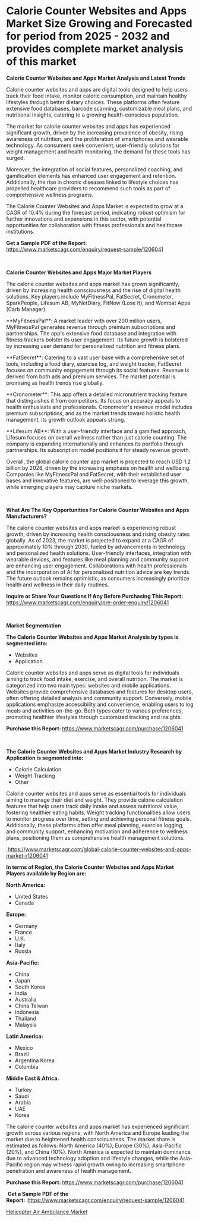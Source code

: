 <p><h1>Calorie Counter Websites and Apps Market Size Growing and Forecasted for period from 2025 - 2032 and provides complete market analysis of this market</h1></p><p><strong>Calorie Counter Websites and Apps Market Analysis and Latest Trends</strong></p>
<p><p>Calorie counter websites and apps are digital tools designed to help users track their food intake, monitor caloric consumption, and maintain healthy lifestyles through better dietary choices. These platforms often feature extensive food databases, barcode scanning, customizable meal plans, and nutritional insights, catering to a growing health-conscious population. </p><p>The market for calorie counter websites and apps has experienced significant growth, driven by the increasing prevalence of obesity, rising awareness of nutrition, and the proliferation of smartphones and wearable technology. As consumers seek convenient, user-friendly solutions for weight management and health monitoring, the demand for these tools has surged. </p><p>Moreover, the integration of social features, personalized coaching, and gamification elements has enhanced user engagement and retention. Additionally, the rise in chronic diseases linked to lifestyle choices has propelled healthcare providers to recommend such tools as part of comprehensive wellness programs. </p><p>The Calorie Counter Websites and Apps Market is expected to grow at a CAGR of 10.4% during the forecast period, indicating robust optimism for further innovations and expansions in this sector, with potential opportunities for collaboration with fitness professionals and healthcare institutions.</p></p>
<p><strong>Get a Sample PDF of the Report:&nbsp;</strong> <a href="https://www.marketscagr.com/enquiry/request-sample/1206041?utm_campaign=3019&utm_medium=2&utm_source=Github&utm_content=ia&utm_term=11032025&utm_id=calorie-counter-websites-and-apps">https://www.marketscagr.com/enquiry/request-sample/1206041</a></p>
<p>&nbsp;</p>
<p><strong>Calorie Counter Websites and Apps Major Market Players</strong></p>
<p><p>The calorie counter websites and apps market has grown significantly, driven by increasing health consciousness and the rise of digital health solutions. Key players include MyFitnessPal, FatSecret, Cronometer, SparkPeople, Lifesum AB, MyNetDiary, FitNow (Lose It), and Wombat Apps (Carb Manager).</p><p>**MyFitnessPal**: A market leader with over 200 million users, MyFitnessPal generates revenue through premium subscriptions and partnerships. The app's extensive food database and integration with fitness trackers bolster its user engagement. Its future growth is bolstered by increasing user demand for personalized nutrition and fitness plans.</p><p>**FatSecret**: Catering to a vast user base with a comprehensive set of tools, including a food diary, exercise log, and weight tracker, FatSecret focuses on community engagement through its social features. Revenue is derived from both ads and premium services. The market potential is promising as health trends rise globally.</p><p>**Cronometer**: This app offers a detailed micronutrient tracking feature that distinguishes it from competitors. Its focus on accuracy appeals to health enthusiasts and professionals. Cronometer's revenue model includes premium subscriptions, and as the market trends toward holistic health management, its growth outlook appears strong.</p><p>**Lifesum AB**: With a user-friendly interface and a gamified approach, Lifesum focuses on overall wellness rather than just calorie counting. The company is expanding internationally and enhances its portfolio through partnerships. Its subscription model positions it for steady revenue growth.</p><p>Overall, the global calorie counter app market is projected to reach USD 1.2 billion by 2028, driven by the increasing emphasis on health and wellbeing. Companies like MyFitnessPal and FatSecret, with their established user bases and innovative features, are well-positioned to leverage this growth, while emerging players may capture niche markets.</p></p>
<p>&nbsp;</p>
<p><strong>What Are The Key Opportunities For Calorie Counter Websites and Apps Manufacturers?</strong></p>
<p><p>The calorie counter websites and apps market is experiencing robust growth, driven by increasing health consciousness and rising obesity rates globally. As of 2023, the market is projected to expand at a CAGR of approximately 10% through 2030, fueled by advancements in technology and personalized health solutions. User-friendly interfaces, integration with wearable devices, and features like meal planning and community support are enhancing user engagement. Collaborations with health professionals and the incorporation of AI for personalized nutrition advice are key trends. The future outlook remains optimistic, as consumers increasingly prioritize health and wellness in their daily routines.</p></p>
<p><strong>Inquire or Share Your Questions If Any Before Purchasing This Report:</strong> <a href="https://www.marketscagr.com/enquiry/pre-order-enquiry/1206041?utm_campaign=3019&utm_medium=2&utm_source=Github&utm_content=ia&utm_term=11032025&utm_id=calorie-counter-websites-and-apps">https://www.marketscagr.com/enquiry/pre-order-enquiry/1206041</a></p>
<p>&nbsp;</p>
<p><strong>Market Segmentation</strong></p>
<p><strong>The Calorie Counter Websites and Apps Market Analysis by types is segmented into:</strong></p>
<p><ul><li>Websites</li><li>Application</li></ul></p>
<p><p>Calorie counter websites and apps serve as digital tools for individuals aiming to track food intake, exercise, and overall nutrition. The market is categorized into two main types: websites and mobile applications. Websites provide comprehensive databases and features for desktop users, often offering detailed analysis and community support. Conversely, mobile applications emphasize accessibility and convenience, enabling users to log meals and activities on-the-go. Both types cater to various preferences, promoting healthier lifestyles through customized tracking and insights.</p></p>
<p><strong>Purchase this Report:&nbsp;</strong><a href="https://www.marketscagr.com/purchase/1206041?utm_campaign=3019&utm_medium=2&utm_source=Github&utm_content=ia&utm_term=11032025&utm_id=calorie-counter-websites-and-apps">https://www.marketscagr.com/purchase/1206041</a></p>
<p>&nbsp;</p>
<p><strong>The Calorie Counter Websites and Apps Market Industry Research by Application is segmented into:</strong></p>
<p><ul><li>Calorie Calculation</li><li>Weight Tracking</li><li>Other</li></ul></p>
<p><p>Calorie counter websites and apps serve as essential tools for individuals aiming to manage their diet and weight. They provide calorie calculation features that help users track daily intake and assess nutritional value, fostering healthier eating habits. Weight tracking functionalities allow users to monitor progress over time, setting and achieving personal fitness goals. Additionally, these platforms often offer meal planning, exercise logging, and community support, enhancing motivation and adherence to wellness plans, positioning them as comprehensive health management solutions.</p></p>
<p><a href="https://www.marketscagr.com/global-calorie-counter-websites-and-apps-market-r1206041?utm_campaign=3019&utm_medium=2&utm_source=Github&utm_content=ia&utm_term=11032025&utm_id=calorie-counter-websites-and-apps">&nbsp;https://www.marketscagr.com/global-calorie-counter-websites-and-apps-market-r1206041</a></p>
<p><strong>In terms of Region, the Calorie Counter Websites and Apps Market Players available by Region are:</strong></p>
<p>
    <p> <strong> North America: </strong>
        <ul>
            <li>United States</li>
            <li>Canada</li>
        </ul>
        </p> 
    <p> <strong> Europe: </strong>
        <ul>
            <li>Germany</li>
            <li>France</li>
            <li>U.K.</li>
            <li>Italy</li>
            <li>Russia</li>
        </ul>
        </p> 
    <p> <strong> Asia-Pacific: </strong>
        <ul>
            <li>China</li>
            <li>Japan</li>
            <li>South Korea</li>
            <li>India</li>
            <li>Australia</li>
            <li>China Taiwan</li>
            <li>Indonesia</li>
            <li>Thailand</li>
            <li>Malaysia</li>
        </ul>
        </p> 
    <p> <strong> Latin America: </strong>
        <ul>
            <li>Mexico</li>
            <li>Brazil</li>
            <li>Argentina Korea</li>
            <li>Colombia</li>
        </ul>
        </p> 
    <p> <strong> Middle East & Africa: </strong>
        <ul>
            <li>Turkey</li>
            <li>Saudi</li>
            <li>Arabia</li>
            <li>UAE</li>
            <li>Korea</li>
        </ul>
    </p>
    </p>
<p><p>The calorie counter websites and apps market has experienced significant growth across various regions, with North America and Europe leading the market due to heightened health consciousness. The market share is estimated as follows: North America (40%), Europe (30%), Asia-Pacific (20%), and China (10%). North America is expected to maintain dominance due to advanced technology adoption and lifestyle changes, while the Asia-Pacific region may witness rapid growth owing to increasing smartphone penetration and awareness of health management.</p></p>
<p><strong>Purchase this Report: </strong><a href="https://www.marketscagr.com/purchase/1206041?utm_campaign=3019&utm_medium=2&utm_source=Github&utm_content=ia&utm_term=11032025&utm_id=calorie-counter-websites-and-apps">https://www.marketscagr.com/purchase/1206041</a></p>
<p>&nbsp;<strong>Get a Sample PDF of the Report:&nbsp;&nbsp;</strong><a href="https://www.marketscagr.com/enquiry/request-sample/1206041?utm_campaign=3019&utm_medium=2&utm_source=Github&utm_content=ia&utm_term=11032025&utm_id=calorie-counter-websites-and-apps">https://www.marketscagr.com/enquiry/request-sample/1206041</a></p>
<p><strong></strong></p>
<p><p><a href="https://github.com/chikenmhamdi/Market-Research-Report-List-1/blob/main/helicopter-air-ambulance-market.md?utm_campaign=3019&utm_medium=2&utm_source=Github&utm_content=ia&utm_term=11032025&utm_id=calorie-counter-websites-and-apps">Helicopter Air Ambulance Market</a></p></p>